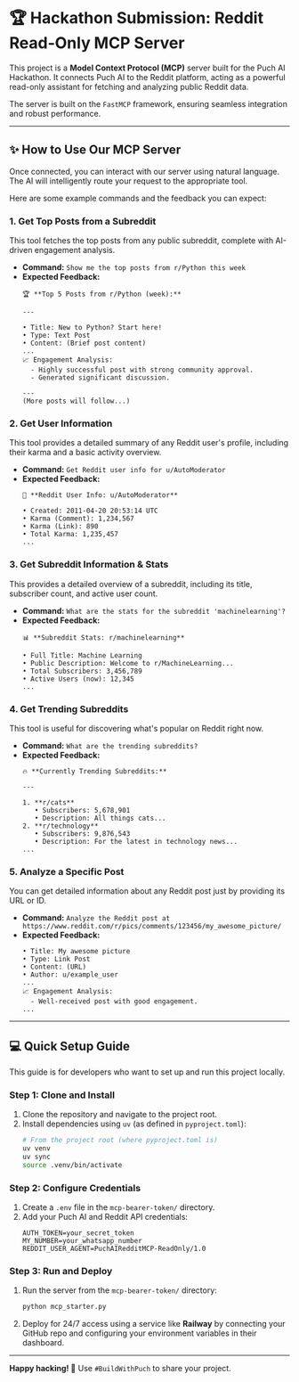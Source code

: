 # 🏆 Hackathon Submission: Reddit Read-Only MCP Server

This project is a **Model Context Protocol (MCP)** server built for the Puch AI Hackathon. It connects Puch AI to the Reddit platform, acting as a powerful read-only assistant for fetching and analyzing public Reddit data.

The server is built on the `FastMCP` framework, ensuring seamless integration and robust performance.

---

## ✨ How to Use Our MCP Server

Once connected, you can interact with our server using natural language. The AI will intelligently route your request to the appropriate tool.

Here are some example commands and the feedback you can expect:

### 1. Get Top Posts from a Subreddit

This tool fetches the top posts from any public subreddit, complete with AI-driven engagement analysis.

* **Command:** `Show me the top posts from r/Python this week`
* **Expected Feedback:**
    ```
    🏆 **Top 5 Posts from r/Python (week):**

    ---

    • Title: New to Python? Start here!
    • Type: Text Post
    • Content: (Brief post content)
    ...
    📈 Engagement Analysis:
      - Highly successful post with strong community approval.
      - Generated significant discussion.

    ---
    (More posts will follow...)
    ```

### 2. Get User Information

This tool provides a detailed summary of any Reddit user's profile, including their karma and a basic activity overview.

* **Command:** `Get Reddit user info for u/AutoModerator`
* **Expected Feedback:**
    ```
    👤 **Reddit User Info: u/AutoModerator**

    • Created: 2011-04-20 20:53:14 UTC
    • Karma (Comment): 1,234,567
    • Karma (Link): 890
    • Total Karma: 1,235,457
    ...
    ```

### 3. Get Subreddit Information & Stats

This provides a detailed overview of a subreddit, including its title, subscriber count, and active user count.

* **Command:** `What are the stats for the subreddit 'machinelearning'?`
* **Expected Feedback:**
    ```
    📊 **Subreddit Stats: r/machinelearning**

    • Full Title: Machine Learning
    • Public Description: Welcome to r/MachineLearning...
    • Total Subscribers: 3,456,789
    • Active Users (now): 12,345
    ...
    ```

### 4. Get Trending Subreddits

This tool is useful for discovering what's popular on Reddit right now.

* **Command:** `What are the trending subreddits?`
* **Expected Feedback:**
    ```
    🔥 **Currently Trending Subreddits:**

    ---

    1. **r/cats**
       • Subscribers: 5,678,901
       • Description: All things cats...
    2. **r/technology**
       • Subscribers: 9,876,543
       • Description: For the latest in technology news...
    ...
    ```

### 5. Analyze a Specific Post

You can get detailed information about any Reddit post just by providing its URL or ID.

* **Command:** `Analyze the Reddit post at https://www.reddit.com/r/pics/comments/123456/my_awesome_picture/`
* **Expected Feedback:**
    ```
    • Title: My awesome picture
    • Type: Link Post
    • Content: (URL)
    • Author: u/example_user
    ...
    📈 Engagement Analysis:
      - Well-received post with good engagement.
    ...
    ```

---

## 💻 Quick Setup Guide

This guide is for developers who want to set up and run this project locally.

### Step 1: Clone and Install
1.  Clone the repository and navigate to the project root.
2.  Install dependencies using `uv` (as defined in `pyproject.toml`):
    ```bash
    # From the project root (where pyproject.toml is)
    uv venv
    uv sync
    source .venv/bin/activate
    ```

### Step 2: Configure Credentials
1.  Create a `.env` file in the `mcp-bearer-token/` directory.
2.  Add your Puch AI and Reddit API credentials:
    ```env
    AUTH_TOKEN=your_secret_token
    MY_NUMBER=your_whatsapp_number
    REDDIT_USER_AGENT=PuchAIRedditMCP-ReadOnly/1.0
    ```

### Step 3: Run and Deploy
1.  Run the server from the `mcp-bearer-token/` directory:
    ```bash
    python mcp_starter.py
    ```
2.  Deploy for 24/7 access using a service like **Railway** by connecting your GitHub repo and configuring your environment variables in their dashboard.

---

**Happy hacking! 🚀** Use `#BuildWithPuch` to share your project.

